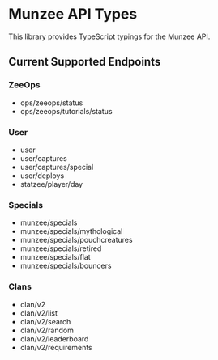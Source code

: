 # Munzee API Types

This library provides TypeScript typings for the Munzee API.

## Current Supported Endpoints
### ZeeOps
- ops/zeeops/status
- ops/zeeops/tutorials/status

### User
- user
- user/captures
- user/captures/special
- user/deploys
- statzee/player/day

### Specials
- munzee/specials
- munzee/specials/mythological
- munzee/specials/pouchcreatures
- munzee/specials/retired
- munzee/specials/flat
- munzee/specials/bouncers

### Clans
- clan/v2
- clan/v2/list
- clan/v2/search
- clan/v2/random
- clan/v2/leaderboard
- clan/v2/requirements